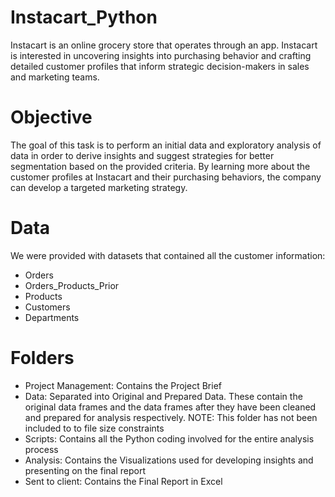 # Instacart_Python
Instacart is an online grocery store that operates through an app. Instacart is interested in uncovering insights into purchasing behavior and crafting detailed customer profiles that inform strategic decision-makers in sales and marketing teams. 

# Objective
The goal of this task is to perform an initial data and exploratory analysis of data in order to derive insights and suggest strategies for better segmentation based on the provided criteria. By learning more about the customer profiles at Instacart and their purchasing behaviors, the company can develop a targeted marketing strategy.

# Data
We were provided with datasets that contained all the customer information:

- Orders
- Orders_Products_Prior
- Products
- Customers
- Departments

# Folders
- Project Management: Contains the Project Brief
- Data: Separated into Original and Prepared Data. These contain the original data frames and the data frames after they have been cleaned and prepared for analysis respectively. NOTE: This folder has not been included to to file size constraints
- Scripts: Contains all the Python coding involved for the entire analysis process
- Analysis: Contains the Visualizations used for developing insights and presenting on the final report
- Sent to client: Contains the Final Report in Excel
